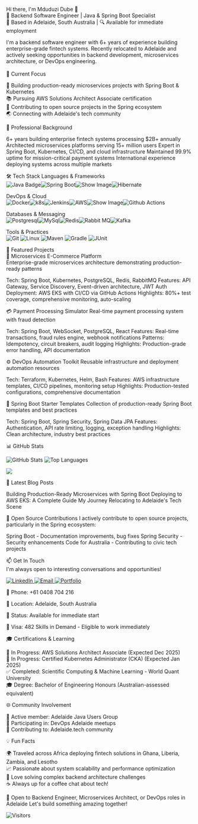 Hi there, I'm Mduduzi Dube 👋  
🚀 Backend Software Engineer | Java & Spring Boot Specialist  
📍 Based in Adelaide, South Australia | 🔍 Available for immediate employment    
<div>I'm a backend software engineer with 6+ years of experience building enterprise-grade fintech systems. Recently relocated to Adelaide and actively seeking opportunities in backend development, microservices architecture, or DevOps engineering.</div><br>    


<div>🎯 Current Focus

🔨 Building production-ready microservices projects with Spring Boot & Kubernetes  
📚 Pursuing AWS Solutions Architect Associate certification  
🤝 Contributing to open source projects in the Spring ecosystem  
🌏 Connecting with Adelaide's tech community  </div>


<div>💼 Professional Background

6+ years building enterprise fintech systems processing $2B+ annually
Architected microservices platforms serving 15+ million users
Expert in Spring Boot, Kubernetes, CI/CD, and cloud infrastructure
Maintained 99.9% uptime for mission-critical payment systems
International experience deploying systems across multiple markets</div>


🛠️ Tech Stack
Languages & Frameworks   
![Java Badge](https://img.shields.io/badge/Java-ED8B00?style=for-the-badge&logo=openjdk&logoColor=white)![Spring Boot](https://img.shields.io/badge/Spring_Boot-6DB33F?style=for-the-badge&logo=spring-boot&logoColor=white)![Show Image](https://img.shields.io/badge/Spring-6DB33F?style=for-the-badge&logo=spring&logoColor=white)![Hibernate](https://img.shields.io/badge/Hibernate-59666C?style=for-the-badge&logo=hibernate&logoColor=white)

DevOps & Cloud  
![Docker](https://img.shields.io/badge/Docker-2496ED?style=for-the-badge&logo=docker&logoColor=white)![k8s](https://img.shields.io/badge/Kubernetes-326CE5?style=for-the-badge&logo=kubernetes&logoColor=white)![Jenkins](https://img.shields.io/badge/Jenkins-D24939?style=for-the-badge&logo=jenkins&logoColor=white)![AWS](https://img.shields.io/badge/AWS-232F3E?style=for-the-badge&logo=amazon-aws&logoColor=white)![Show Image](https://img.shields.io/badge/GitLab_CI-FCA121?style=for-the-badge&logo=gitlab&logoColor=white)![Github Actions](https://img.shields.io/badge/GitHub_Actions-2088FF?style=for-the-badge&logo=github-actions&logoColor=white)   

Databases & Messaging  
![Postgresql](https://img.shields.io/badge/PostgreSQL-316192?style=for-the-badge&logo=postgresql&logoColor=white)![MySql](https://img.shields.io/badge/MySQL-4479A1?style=for-the-badge&logo=mysql&logoColor=white)![Redis](https://img.shields.io/badge/Redis-DC382D?style=for-the-badge&logo=redis&logoColor=white)![Rabbit MQ](https://img.shields.io/badge/RabbitMQ-FF6600?style=for-the-badge&logo=rabbitmq&logoColor=white)![Kafka](https://img.shields.io/badge/Apache_Kafka-231F20?style=for-the-badge&logo=apache-kafka&logoColor=white)

Tools & Practices  
![Git](https://img.shields.io/badge/Git-F05032?style=for-the-badge&logo=git&logoColor=white)
![Linux](https://img.shields.io/badge/Linux-FCC624?style=for-the-badge&logo=linux&logoColor=black) 
![Maven
](https://img.shields.io/badge/Maven-C71A36?style=for-the-badge&logo=apache-maven&logoColor=white)
![Gradle
](https://img.shields.io/badge/Gradle-02303A?style=for-the-badge&logo=gradle&logoColor=white)
![JUnit
](https://img.shields.io/badge/JUnit-25A162?style=for-the-badge&logo=junit5&logoColor=white)  

🌟 Featured Projects  
🏪 Microservices E-Commerce Platform  
Enterprise-grade microservices architecture demonstrating production-ready patterns  

Tech: Spring Boot, Kubernetes, PostgreSQL, Redis, RabbitMQ
Features: API Gateway, Service Discovery, Event-driven architecture, JWT Auth
Deployment: AWS EKS with CI/CD via GitHub Actions
Highlights: 80%+ test coverage, comprehensive monitoring, auto-scaling

💳 Payment Processing Simulator
Real-time payment processing system with fraud detection

Tech: Spring Boot, WebSocket, PostgreSQL, React
Features: Real-time transactions, fraud rules engine, webhook notifications
Patterns: Idempotency, circuit breakers, audit logging
Highlights: Production-grade error handling, API documentation

⚙️ DevOps Automation Toolkit
Reusable infrastructure and deployment automation resources

Tech: Terraform, Kubernetes, Helm, Bash
Features: AWS infrastructure templates, CI/CD pipelines, monitoring setup
Highlights: Production-tested configurations, comprehensive documentation

🔧 Spring Boot Starter Templates
Collection of production-ready Spring Boot templates and best practices

Tech: Spring Boot, Spring Security, Spring Data JPA
Features: Authentication, API rate limiting, logging, exception handling
Highlights: Clean architecture, industry best practices


📊 GitHub Stats
<div align="left">
  <p align="left">
  <img src="https://github-readme-stats.vercel.app/api?username=tungatadube&show_icons=true&theme=tokyonight&hide_border=true&count_private=true" alt="GitHub Stats" />
  <img src="https://github-readme-stats.vercel.app/api/top-langs/?username=tungatadube&layout=compact&theme=tokyonight&hide_border=true" alt="Top Languages" />
</p>
<p align="left">
  <img src="https://github-readme-streak-stats.herokuapp.com/?user=tungatadube&theme=tokyonight&hide_border=true" />
</p>  
</div>

📝 Latest Blog Posts
<!-- BLOG-POST-LIST:START -->

Building Production-Ready Microservices with Spring Boot
Deploying to AWS EKS: A Complete Guide
My Journey Relocating to Adelaide's Tech Scene

<!-- BLOG-POST-LIST:END -->

🤝 Open Source Contributions
I actively contribute to open source projects, particularly in the Spring ecosystem:

Spring Boot - Documentation improvements, bug fixes
Spring Security - Security enhancements
Code for Australia - Contributing to civic tech projects


📫 Get In Touch  
I'm always open to interesting conversations and opportunities!  
<div align="left">
  <p align="left">
<a href="https://www.linkedin.com/in/mduduzifrederickdube" target="_blank">
  <img src="https://img.shields.io/badge/LinkedIn-0077B5?style=for-the-badge&logo=linkedin&logoColor=white" alt="LinkedIn" />
</a>
<a href="mailto:tungatadube@gmail.com" target="_blank">
  <img src="https://img.shields.io/badge/Email-D14836?style=for-the-badge&logo=gmail&logoColor=white" alt="Email" />
</a>
 <a href="mailto:tungatadube@gmail.com" target="_blank">
  <img src="https://img.shields.io/badge/Portfolio-D14836?style=for-the-badge&logo=gmail&logoColor=green" alt="Portfolio" />
</a>   
  </p>
</div>  
<div>
<p>📱 Phone: +61 0408 704 216</p>
<p>📍 Location: Adelaide, South Australia</p>
<p>💼 Status: Available for immediate start </p>  
<p>🛂 Visa: 482 Skills in Demand - Eligible to work immediately</p>
</div>

🎓 Certifications & Learning

🎯 In Progress: AWS Solutions Architect Associate (Expected Dec 2025)  
🎯 In Progress: Certified Kubernetes Administrator (CKA) (Expected Jan 2025)  
✅ Completed: Scientific Computing & Machine Learning - World Quant University  
🎓 Degree: Bachelor of Engineering Honours (Australian-assessed equivalent)  


🌐 Community Involvement

👥 Active member: Adelaide Java Users Group  
🚀 Participating in: DevOps Adelaide meetups  
💬 Contributing to: Adelaide.tech community  


💡 Fun Facts  

🌍 Traveled across Africa deploying fintech solutions in Ghana, Liberia, Zambia, and Lesotho  
📈 Passionate about system scalability and performance optimization  
🎯 Love solving complex backend architecture challenges  
☕ Always up for a coffee chat about tech!  


<div align="left">
💼 Open to Backend Engineer, Microservices Architect, or DevOps roles in Adelaide  
Let's build something amazing together!  
</div>
<div>
<p><img src="https://visitor-badge.laobi.icu/badge?page_id=tungatadube.tungatadube" alt="Visitors" /></p>
</div>

